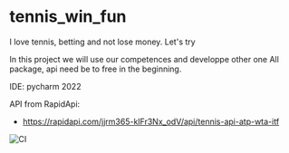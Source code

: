 # tennis_win_fun
I love tennis, betting and not lose money. Let's try 

In this project we will use our competences and developpe other one
All package, api need be to free in the beginning.

IDE: pycharm 2022

API from RapidApi:
- https://rapidapi.com/jjrm365-kIFr3Nx_odV/api/tennis-api-atp-wta-itf

![CI](https://github.com/nthimotte8/tennis_win_fun/actions/workflows/ci.yml/badge.svg)

